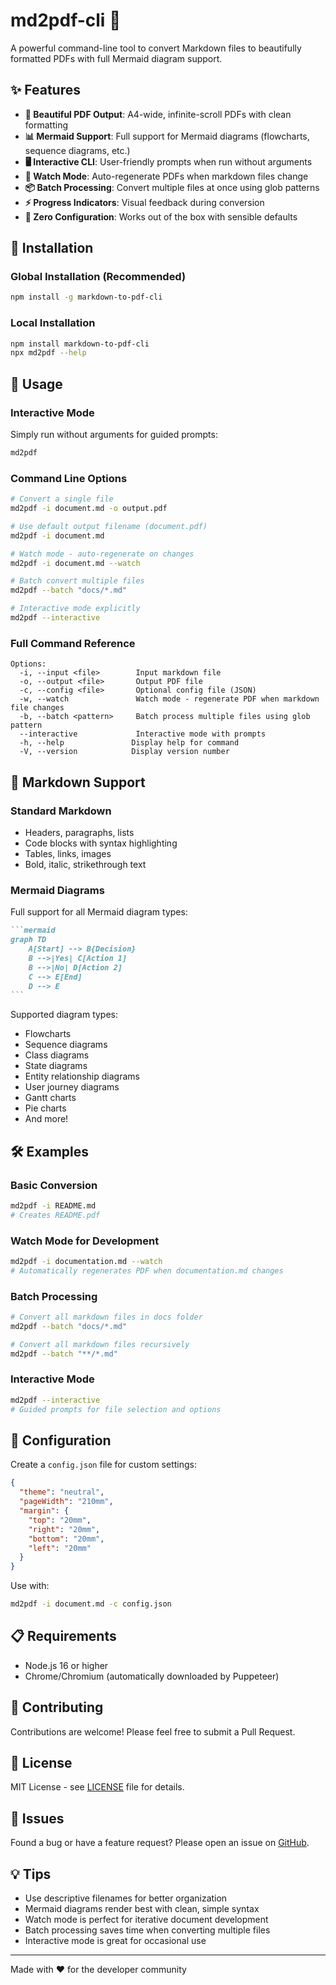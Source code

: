 # md2pdf-cli 📄

A powerful command-line tool to convert Markdown files to beautifully formatted PDFs with full Mermaid diagram support.

## ✨ Features

- **🎨 Beautiful PDF Output**: A4-wide, infinite-scroll PDFs with clean formatting
- **📊 Mermaid Support**: Full support for Mermaid diagrams (flowcharts, sequence diagrams, etc.)
- **🖥️ Interactive CLI**: User-friendly prompts when run without arguments
- **👀 Watch Mode**: Auto-regenerate PDFs when markdown files change
- **📦 Batch Processing**: Convert multiple files at once using glob patterns
- **⚡ Progress Indicators**: Visual feedback during conversion
- **🎯 Zero Configuration**: Works out of the box with sensible defaults

## 🚀 Installation

### Global Installation (Recommended)
```bash
npm install -g markdown-to-pdf-cli
```

### Local Installation
```bash
npm install markdown-to-pdf-cli
npx md2pdf --help
```

## 📖 Usage

### Interactive Mode
Simply run without arguments for guided prompts:
```bash
md2pdf
```

### Command Line Options
```bash
# Convert a single file
md2pdf -i document.md -o output.pdf

# Use default output filename (document.pdf)
md2pdf -i document.md

# Watch mode - auto-regenerate on changes
md2pdf -i document.md --watch

# Batch convert multiple files
md2pdf --batch "docs/*.md"

# Interactive mode explicitly
md2pdf --interactive
```

### Full Command Reference
```
Options:
  -i, --input <file>        Input markdown file
  -o, --output <file>       Output PDF file
  -c, --config <file>       Optional config file (JSON)
  -w, --watch               Watch mode - regenerate PDF when markdown file changes
  -b, --batch <pattern>     Batch process multiple files using glob pattern
  --interactive             Interactive mode with prompts
  -h, --help               Display help for command
  -V, --version            Display version number
```

## 📝 Markdown Support

### Standard Markdown
- Headers, paragraphs, lists
- Code blocks with syntax highlighting
- Tables, links, images
- Bold, italic, strikethrough text

### Mermaid Diagrams
Full support for all Mermaid diagram types:

````markdown
```mermaid
graph TD
    A[Start] --> B{Decision}
    B -->|Yes| C[Action 1]
    B -->|No| D[Action 2]
    C --> E[End]
    D --> E
```
````

Supported diagram types:
- Flowcharts
- Sequence diagrams
- Class diagrams
- State diagrams
- Entity relationship diagrams
- User journey diagrams
- Gantt charts
- Pie charts
- And more!

## 🛠️ Examples

### Basic Conversion
```bash
md2pdf -i README.md
# Creates README.pdf
```

### Watch Mode for Development
```bash
md2pdf -i documentation.md --watch
# Automatically regenerates PDF when documentation.md changes
```

### Batch Processing
```bash
# Convert all markdown files in docs folder
md2pdf --batch "docs/*.md"

# Convert all markdown files recursively
md2pdf --batch "**/*.md"
```

### Interactive Mode
```bash
md2pdf --interactive
# Guided prompts for file selection and options
```

## 🔧 Configuration

Create a `config.json` file for custom settings:
```json
{
  "theme": "neutral",
  "pageWidth": "210mm",
  "margin": {
    "top": "20mm",
    "right": "20mm",
    "bottom": "20mm",
    "left": "20mm"
  }
}
```

Use with:
```bash
md2pdf -i document.md -c config.json
```

## 📋 Requirements

- Node.js 16 or higher
- Chrome/Chromium (automatically downloaded by Puppeteer)

## 🤝 Contributing

Contributions are welcome! Please feel free to submit a Pull Request.

## 📄 License

MIT License - see [LICENSE](LICENSE) file for details.

## 🐛 Issues

Found a bug or have a feature request? Please open an issue on [GitHub](https://github.com/yourusername/md2pdf-cli/issues).

## 💡 Tips

- Use descriptive filenames for better organization
- Mermaid diagrams render best with clean, simple syntax
- Watch mode is perfect for iterative document development
- Batch processing saves time when converting multiple files
- Interactive mode is great for occasional use

---

Made with ❤️ for the developer community